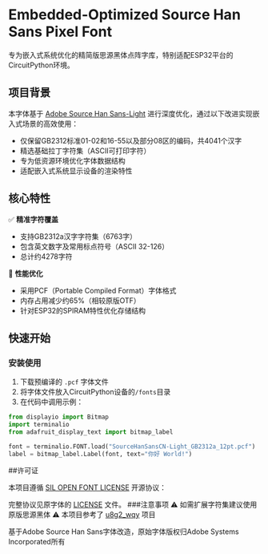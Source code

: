 # Embedded-Optimized Source Han Sans Pixel Font

专为嵌入式系统优化的精简版思源黑体点阵字库，特别适配ESP32平台的CircuitPython环境。

## 项目背景

本字体基于 [Adobe Source Han Sans-Light](https://github.com/adobe-fonts/source-han-sans) 进行深度优化，通过以下改进实现嵌入式场景的高效使用：
- 仅保留GB2312标准01-02和16-55以及部分08区的编码，共4041个汉字
- 精选基础拉丁字符集（ASCII可打印字符）
- 专为低资源环境优化字体数据结构
- 适配嵌入式系统显示设备的渲染特性

## 核心特性

✅ **精准字符覆盖**  
- 支持GB2312a汉字字符集（6763字）
- 包含英文数字及常用标点符号（ASCII 32-126）
- 总计约4278字符

🚀 **性能优化**  
- 采用PCF（Portable Compiled Format）字体格式
- 内存占用减少约65%（相较原版OTF）
- 针对ESP32的SPIRAM特性优化存储结构

## 快速开始

### 安装使用

1. 下载预编译的 `.pcf` 字体文件
2. 将字体文件放入CircuitPython设备的`/fonts`目录
3. 在代码中调用示例：

```python
from displayio import Bitmap
import terminalio
from adafruit_display_text import bitmap_label

font = terminalio.FONT.load("SourceHanSansCN-Light_GB2312a_12pt.pcf")
label = bitmap_label.Label(font, text="你好 World!")
```

##许可证

本项目遵循 [SIL OPEN FONT LICENSE](https://github.com/adobe-fonts/source-han-sans?tab=License-1-ov-file#readme) 开源协议：

完整协议见原字体的 [LICENSE](https://raw.githubusercontent.com/adobe-fonts/source-han-sans/refs/heads/master/LICENSE.txt) 文件。
###注意事项
⚠️ 如需扩展字符集建议使用原版思源黑体
⚠️ 本项目参考了 [u8g2_wqy](https://github.com/larryli/u8g2_wqy) 项目

基于Adobe Source Han Sans字体改造，原始字体版权归Adobe Systems Incorporated所有